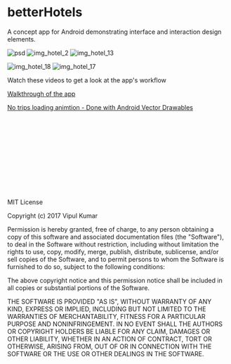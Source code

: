 # betterHotels
A concept app for Android demonstrating interface and interaction design elements.


![psd](https://cloud.githubusercontent.com/assets/6247940/21677140/c0bd6890-d35e-11e6-9506-d859479b7522.gif)
![img_hotel_2](https://cloud.githubusercontent.com/assets/6247940/21677147/cb1ad0a2-d35e-11e6-8fc2-93f90003fd00.png)
![img_hotel_13](https://cloud.githubusercontent.com/assets/6247940/21677153/d4d768b2-d35e-11e6-8326-ab4614cb9367.png)

![img_hotel_18](https://cloud.githubusercontent.com/assets/6247940/21677162/dead87f4-d35e-11e6-891f-76d9ef1e24a9.png)
![img_hotel_17](https://cloud.githubusercontent.com/assets/6247940/21677157/d8688fa6-d35e-11e6-82a9-987b08f58b58.png)

Watch these videos to get a look at the app's workflow


[Walkthrough of the app](https://www.youtube.com/watch?v=JNqtYFbdpwI)


[No trips loading animtion - Done with Android Vector Drawables](https://www.youtube.com/watch?v=JER7z1oDdHs)








</br>
</br>
</br>
</br>
</br>
</br>
</br>
</br>
</br>
</br>









MIT License

Copyright (c) 2017 Vipul Kumar

Permission is hereby granted, free of charge, to any person obtaining a copy
of this software and associated documentation files (the "Software"), to deal
in the Software without restriction, including without limitation the rights
to use, copy, modify, merge, publish, distribute, sublicense, and/or sell
copies of the Software, and to permit persons to whom the Software is
furnished to do so, subject to the following conditions:

The above copyright notice and this permission notice shall be included in all
copies or substantial portions of the Software.

THE SOFTWARE IS PROVIDED "AS IS", WITHOUT WARRANTY OF ANY KIND, EXPRESS OR
IMPLIED, INCLUDING BUT NOT LIMITED TO THE WARRANTIES OF MERCHANTABILITY,
FITNESS FOR A PARTICULAR PURPOSE AND NONINFRINGEMENT. IN NO EVENT SHALL THE
AUTHORS OR COPYRIGHT HOLDERS BE LIABLE FOR ANY CLAIM, DAMAGES OR OTHER
LIABILITY, WHETHER IN AN ACTION OF CONTRACT, TORT OR OTHERWISE, ARISING FROM,
OUT OF OR IN CONNECTION WITH THE SOFTWARE OR THE USE OR OTHER DEALINGS IN THE
SOFTWARE.
